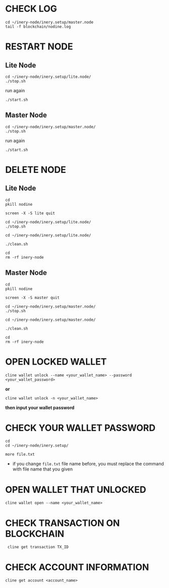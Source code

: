 # CHECK LOG

```
cd ~/inery-node/inery.setup/master.node
tail -f blockchain/nodine.log
```

# RESTART NODE

## Lite Node
```
cd ~/inery-node/inery.setup/lite.node/
./stop.sh
```
run again
```
./start.sh
```

## Master Node
```
cd ~/inery-node/inery.setup/master.node/
./stop.sh
```
run again
```
./start.sh
```

# DELETE NODE

## Lite Node
```
cd
pkill nodine
```
```
screen -X -S lite quit
```
```
cd ~/inery-node/inery.setup/lite.node/
./stop.sh
```
```
cd ~/inery-node/inery.setup/lite.node/
```
```
./clean.sh
```
```
cd
rm -rf inery-node
```

## Master Node
```
cd
pkill nodine
```
```
screen -X -S master quit
```
```
cd ~/inery-node/inery.setup/master.node/
./stop.sh
```
```
cd ~/inery-node/inery.setup/master.node/
```
```
./clean.sh
```
```
cd
rm -rf inery-node
```


# OPEN LOCKED WALLET
```
cline wallet unlock --name <your_wallet_name> --password <your_wallet_password>

```
**or** 

```
cline wallet unlock -n <your_wallet_name>
```

**then input your wallet password**


# CHECK YOUR WALLET PASSWORD

```
cd
cd ~/inery-node/inery.setup/
```
```
more file.txt
```

- if you change `file.txt` file name before, you must replace the command with file name that you given



# OPEN WALLET THAT UNLOCKED
```
cline wallet open --name <your_wallet_name>
```

# CHECK TRANSACTION ON BLOCKCHAIN

```
 cline get transaction TX_ID
```

# CHECK ACCOUNT INFORMATION

```
cline get account <account_name>
```

